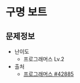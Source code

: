 # 구명 보트

## 문제정보
* 난이도
  * 프로그래머스 Lv.2
* 출처
  * [프로그래머스 #42885](https://programmers.co.kr/learn/courses/30/lessons/42885)